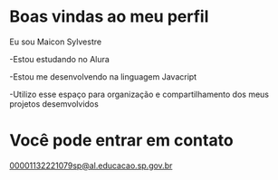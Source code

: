 # Boas vindas ao meu perfil #

Eu sou Maicon Sylvestre

-Estou estudando no Alura

-Estou me desenvolvendo na linguagem Javacript

-Utilizo esse espaço para organização e compartilhamento dos meus projetos desemvolvidos

# Você pode entrar em contato #
00001132221079sp@al.educacao.sp.gov.br
